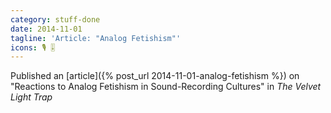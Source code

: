 ```yaml
---
category: stuff-done
date: 2014-11-01
tagline: 'Article: "Analog Fetishism"'
icons: 🎙 🎚
---
```


Published an [article]({% post_url 2014-11-01-analog-fetishism %}) on "Reactions to Analog Fetishism in Sound-Recording Cultures" in _The Velvet Light Trap_
